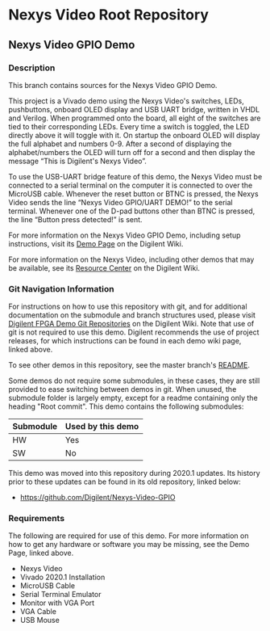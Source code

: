 # Nexys Video Root Repository

## Nexys Video GPIO Demo

### Description

This branch contains sources for the Nexys Video GPIO Demo.

This project is a Vivado demo using the Nexys Video's switches, LEDs, pushbuttons, onboard OLED display and USB UART bridge, written in VHDL and Verilog. When programmed onto the board, all eight of the switches are tied to their corresponding LEDs. Every time a switch is toggled, the LED directly above it will toggle with it. On startup the onboard OLED will display the full alphabet and numbers 0-9. After a second of displaying the alphabet/numbers the OLED will turn off for a second and then display the message “This is Digilent's Nexys Video”. 

To use the USB-UART bridge feature of this demo, the Nexys Video must be connected to a serial terminal on the computer it is connected to over the MicroUSB cable. Whenever the reset button or BTNC is pressed, the Nexys Video sends the line “Nexys Video GPIO/UART DEMO!” to the serial terminal. Whenever one of the D-pad buttons other than BTNC is pressed, the line “Button press detected!” is sent.

For more information on the Nexys Video GPIO Demo, including setup instructions, visit its [Demo Page](https://reference.digilentinc.com/reference/programmable-logic/nexys-video/demos/gpio) on the Digilent Wiki.

For more information on the Nexys Video, including other demos that may be available, see its [Resource Center](https://reference.digilentinc.com/reference/programmable-logic/nexys-video/start) on the Digilent Wiki.

### Git Navigation Information

For instructions on how to use this repository with git, and for additional documentation on the submodule and branch structures used, please visit [Digilent FPGA Demo Git Repositories](https://reference.digilentinc.com/reference/programmable-logic/documents/git) on the Digilent Wiki. Note that use of git is not required to use this demo. Digilent recommends the use of project releases, for which instructions can be found in each demo wiki page, linked above.

To see other demos in this repository, see the master branch's [README](https://github.com/Digilent/Nexys-Video).

Some demos do not require some submodules, in these cases, they are still provided to ease switching between demos in git. When unused, the submodule folder is largely empty, except for a readme containing only the heading "Root commit". This demo contains the following submodules:

| Submodule | Used by this demo |
|-----------|-------------------|
| HW        | Yes         |
| SW        | No         |

This demo was moved into this repository during 2020.1 updates. Its history prior to these updates can be found in its old repository, linked below:
* https://github.com/Digilent/Nexys-Video-GPIO

### Requirements

The following are required for use of this demo. For more information on how to get any hardware or software you may be missing, see the Demo Page, linked above.

* Nexys Video
* Vivado 2020.1 Installation
* MicroUSB Cable
* Serial Terminal Emulator
* Monitor with VGA Port
* VGA Cable
* USB Mouse
